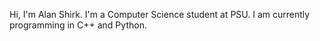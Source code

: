 Hi, I'm Alan Shirk. I'm a Computer Science student at PSU. I am currently programming in C++ and Python.

